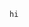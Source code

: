 
<!-- ![image](https://user-images.githubusercontent.com/58654842/149643447-a98aab43-8e98-4a23-b938-dba305cd008f.png)    -->
<!-- ![jayce](https://github.com/GandalfTea/GandalfTea/assets/58654842/cf4f6dee-9a20-44e8-a25b-fc8f3138a045) -->
<!-- ![for_loyal_user](https://github.com/GandalfTea/GandalfTea/assets/58654842/4152a7ed-d5d7-4152-b9b2-b1b940e7885d) -->

<!-- ![image](https://github.com/GandalfTea/GandalfTea/assets/58654842/abe5d303-4ac2-4c27-8af0-494a369ff3f4) -->
<!-- ![image](https://github.com/GandalfTea/GandalfTea/assets/58654842/007f10e1-3928-43ba-887b-9b899d720189) -->
<!-- ![image](https://github.com/GandalfTea/GandalfTea/assets/58654842/c3021035-4039-4d06-9c33-293c2bf8e1dc) -->
```
hi
```
